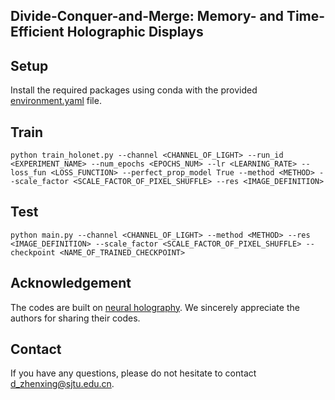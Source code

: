 ## Divide-Conquer-and-Merge: Memory- and Time-Efficient Holographic Displays


## Setup 
Install the required packages using conda with the provided [environment.yaml](https://github.com/Zhenxing-Dong/Memory-and-Time-Efficient-Hologram-Generation/blob/main/environment.yaml) file.

## Train
    python train_holonet.py --channel <CHANNEL_OF_LIGHT> --run_id <EXPERIMENT_NAME> --num_epochs <EPOCHS_NUM> --lr <LEARNING_RATE> --loss_fun <LOSS_FUNCTION> --perfect_prop_model True --method <METHOD> --scale_factor <SCALE_FACTOR_OF_PIXEL_SHUFFLE> --res <IMAGE_DEFINITION>
## Test
    python main.py --channel <CHANNEL_OF_LIGHT> --method <METHOD> --res <IMAGE_DEFINITION> --scale_factor <SCALE_FACTOR_OF_PIXEL_SHUFFLE> --checkpoint <NAME_OF_TRAINED_CHECKPOINT>
## Acknowledgement
The codes are built on [neural holography](https://github.com/computational-imaging/neural-holography). We sincerely appreciate the authors for sharing their codes.

## Contact
If you have any questions, please do not hesitate to contact [d_zhenxing@sjtu.edu.cn](d_zhenxing@sjtu.edu.cn).
